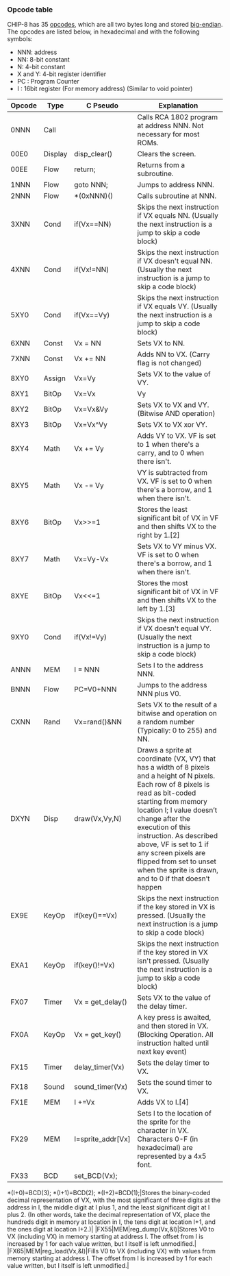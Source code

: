 ﻿### Opcode table

CHIP-8 has 35 [opcodes](/wiki/Opcode "Opcode"), which are all two bytes long and stored [big-endian](/wiki/Endianness "Endianness"). The opcodes are listed below, in hexadecimal and with the following symbols:

*   NNN: address
*   NN: 8-bit constant
*   N: 4-bit constant
*   X and Y: 4-bit register identifier
*   PC : Program Counter
*   I : 16bit register (For memory address) (Similar to void pointer)

|Opcode|Type|C Pseudo|Explanation|
|--- |--- |--- |--- |
|0NNN|Call||Calls RCA 1802 program at address NNN.  Not necessary for most ROMs.|
|00E0|Display|disp_clear()|Clears the screen.|
|00EE|Flow|return;|Returns from a subroutine.|
|1NNN|Flow|goto NNN;|Jumps to address NNN.|
|2NNN|Flow|*(0xNNN)()|Calls subroutine at NNN.|
|3XNN|Cond|if(Vx==NN)|Skips the next instruction if VX equals NN. (Usually the next instruction is a jump to skip a code block)|
|4XNN|Cond|if(Vx!=NN)|Skips the next instruction if VX doesn't equal NN. (Usually the next instruction is a jump to skip a code block)|
|5XY0|Cond|if(Vx==Vy)|Skips the next instruction if VX equals VY. (Usually the next instruction is a jump to skip a code block)|
|6XNN|Const|Vx = NN|Sets VX to NN.|
|7XNN|Const|Vx += NN|Adds NN to VX. (Carry flag is not changed)|
|8XY0|Assign|Vx=Vy|Sets VX to the value of VY.|
|8XY1|BitOp|Vx=Vx|Vy|Sets VX to VX or VY. (Bitwise OR operation)|
|8XY2|BitOp|Vx=Vx&Vy|Sets VX to VX and VY.  (Bitwise AND operation)|
|8XY3|BitOp|Vx=Vx^Vy|Sets VX to VX xor VY.|
|8XY4|Math|Vx += Vy|Adds VY to VX. VF is set to 1 when there's a carry, and to 0 when there isn't.|
|8XY5|Math|Vx -= Vy|VY is subtracted from VX. VF is set to 0 when there's a borrow, and 1 when there isn't.|
|8XY6|BitOp|Vx>>=1|Stores the least significant bit of VX in VF and then shifts VX to the right by 1.[2]|
|8XY7|Math|Vx=Vy-Vx|Sets VX to VY minus VX. VF is set to 0 when there's a borrow, and 1 when there isn't.|
|8XYE|BitOp|Vx<<=1|Stores the most significant bit of VX in VF and then shifts VX to the left by 1.[3]|
|9XY0|Cond|if(Vx!=Vy)|Skips the next instruction if VX doesn't equal VY. (Usually the next instruction is a jump to skip a code block)|
|ANNN|MEM|I = NNN|Sets I to the address NNN.|
|BNNN|Flow|PC=V0+NNN|Jumps to the address NNN plus V0.|
|CXNN|Rand|Vx=rand()&NN|Sets VX to the result of a bitwise and operation on a random number (Typically: 0 to 255) and NN.|
|DXYN|Disp|draw(Vx,Vy,N)|Draws a sprite at coordinate (VX, VY) that has a width of 8 pixels and a height of N pixels. Each row of 8 pixels is read as bit-coded starting from memory location I; I value doesn’t change after the execution of this instruction. As described above, VF is set to 1 if any screen pixels are flipped from set to unset when the sprite is drawn, and to 0 if that doesn’t happen|
|EX9E|KeyOp|if(key()==Vx)|Skips the next instruction if the key stored in VX is pressed.  (Usually the next instruction is a jump to skip a code block)|
|EXA1|KeyOp|if(key()!=Vx)|Skips the next instruction if the key stored in VX isn't pressed.  (Usually the next instruction is a jump to skip a code block)|
|FX07|Timer|Vx = get_delay()|Sets VX to the value of the delay timer.|
|FX0A|KeyOp|Vx = get_key()|A key press is awaited, and then stored in VX. (Blocking Operation. All instruction halted until next key event)|
|FX15|Timer|delay_timer(Vx)|Sets the delay timer to VX.|
|FX18|Sound|sound_timer(Vx)|Sets the sound timer to VX.|
|FX1E|MEM|I +=Vx|Adds VX to I.[4]|
|FX29|MEM|I=sprite_addr[Vx]|Sets I to the location of the sprite for the character in VX. Characters 0-F (in hexadecimal) are represented by a 4x5 font.|
|FX33|BCD|set_BCD(Vx);
*(I+0)=BCD(3);
*(I+1)=BCD(2);
*(I+2)=BCD(1);|Stores the binary-coded decimal representation of VX, with the most significant of three digits at the address in I, the middle digit at I plus 1, and the least significant digit at I plus 2. (In other words, take the decimal representation of VX, place the hundreds digit in memory at location in I, the tens digit at location I+1, and the ones digit at location I+2.)|
|FX55|MEM|reg_dump(Vx,&I)|Stores V0 to VX (including VX) in memory starting at address I. The offset from I is increased by 1 for each value written, but I itself is left unmodified.|
|FX65|MEM|reg_load(Vx,&I)|Fills V0 to VX (including VX) with values from memory starting at address I. The offset from I is increased by 1 for each value written, but I itself is left unmodified.|
